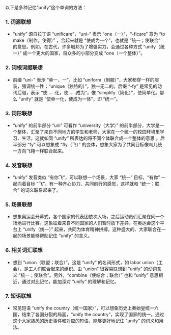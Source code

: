 以下是多种记忆“unify”这个单词的方法：
### 1. 词源联想
 - “unify” 源自拉丁语 “unificare”，“uni-” 表示 “one（一）”，“-ficare” 意为 “to make（制作，使得）” ，合起来就是 “使成为一个”，也就是 “统一；使联合” 的意思。例如，在古代，许多城邦为了增强实力，会通过各种方式 “unify（统一）” 成一个更大的国家，将众多的小部分变成 “one（一个整体）”。
### 2. 词根词缀联想
 - 前缀 “uni-” 表示 “单一，一”，比如 “uniform（制服）”，大家都穿一样的服装，强调统一性；“unique（独特的）”，独一无二的。后缀 “-fy” 是常见的动词后缀，表示 “使……化，使……成为”，像 “simplify（简化）”，使简单化。那么 “unify” 就是 “使单一化，使成为一体”，即 “统一”。
### 3. 词形联想
 - “unify” 的前半部分 “uni” 可看作 “university（大学）” 的前半部分，大学是一个整体，汇聚了来自不同地方的学生和老师，大家在一个统一的校园环境里学习、生活，这就如同 “unify” 所表达的将不同个体联合成一个整体的意思 。后半部分 “fy” 可以想象成 “fly（飞）” 的变体，想象大家为了共同目标像鸟儿统一方向飞翔一样联合起来。
### 4. 发音联想
 - “unify” 发音类似 “有你飞”，可以联想一个场景，大家 “统一” 目标，“有你” 一起向着目标 “飞”，有一种齐心协力、共同前行的感觉，这样就和 “统一；联合” 的词义联系起来了。
### 5. 场景联想
 - 想象奥运会开幕式，各个国家的代表团依次入场，之后运动员们汇聚在同一个场地进行比赛。这象征着来自不同国家的人们暂时放下差异，在奥运会这个平台上 “unify（统一）” 起来，共同为体育精神拼搏。这种盛大的、大家联合在一起的场景能够帮助记住 “unify” 的含义。
### 6. 相关词汇联想
 - 想到 “union（联盟；联合）”，这是 “unify” 的名词形式，如 labor union（工会），是工人们联合起来的组织。由 “union” 很容易联想到 “unify” 的动词含义 “统一；使联合”。另外，“combine（使结合；联合）” 也和 “unify” 意思相近，通过对比记忆，能加深对 “unify” 的理解和记忆。
### 7. 短语联想
 - 常见短语 “unify the country（统一国家）”，可以想象历史上秦始皇统一六国，结束了各国分裂的局面，“unify the country”，实现了国家的统一。通过这个大家熟悉的历史事件和对应的短语，能够更好地记住 “unify” 的词义和用法。 